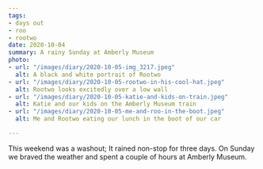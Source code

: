 ```yaml
---
tags:
- days out
- roo
- rootwo
date: 2020-10-04
summary: A rainy Sunday at Amberly Museum
photo:
- url: "/images/diary/2020-10-05-img_3217.jpeg"
  alt: A black and white portrait of Rootwo
- url: "/images/diary/2020-10-05-rootwo-in-his-cool-hat.jpeg"
  alt: Rootwo looks excitedly over a low wall
- url: "/images/diary/2020-10-05-katie-and-kids-on-train.jpeg"
  alt: Katie and our kids on the Amberly Museum train
- url: "/images/diary/2020-10-05-me-and-roo-in-the-boot.jpeg"
  alt: Me and Rootwo eating our lunch in the boot of our car

---
```

This weekend was a washout; It rained non-stop for three days. On Sunday we braved the weather and spent a couple of hours at Amberly Museum. 